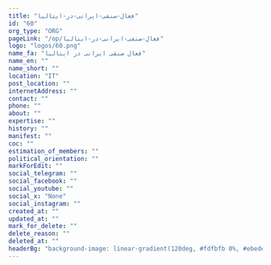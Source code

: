 ```yaml
---
title: "فعال-صنفی-ایرانی-در-ایتالیا"
id: "60"
org_type: "ORG"
pageLink: "/op/فعال-صنفی-ایرانی-در-ایتالیا"
logo: "logos/60.png"
name_fa: "فعال صنفی ایرانی در ایتالیا"
name_en: ""
name_short: ""
location: "IT"
post_location: ""
internetAddress: ""
contact: ""
phone: ""
about: ""
expertise: ""
history: ""
manifest: ""
coc: ""
estimation_of_members: ""
political_orientation: ""
markForEdit: ""
social_telegram: ""
social_facebook: ""
social_youtube: ""
social_x: "None"
social_instagram: ""
created_at: ""
updated_at: ""
mark_for_delete: ""
delete_reason: ""
deleted_at: ""
headerBg: "background-image: linear-gradient(120deg, #fdfbfb 0%, #ebedee 100%);"
---
```


